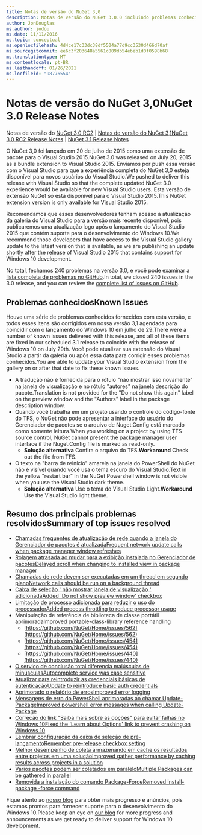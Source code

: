 ```yaml
---
title: Notas de versão do NuGet 3,0
description: Notas de versão do NuGet 3.0.0 incluindo problemas conhecidos, correções de bugs, recursos adicionados e DCRs.
author: JonDouglas
ms.author: jodou
ms.date: 11/11/2016
ms.topic: conceptual
ms.openlocfilehash: 4d4ce17c33dc38df5504a77d9cc3530d466d70af
ms.sourcegitcommit: ee6c3f203648a5561c809db54ebeb1d0f0598b68
ms.translationtype: MT
ms.contentlocale: pt-BR
ms.lasthandoff: 01/26/2021
ms.locfileid: "98776554"
---
```

# <a name="nuget-30-release-notes"></a><span data-ttu-id="f1b54-103">Notas de versão do NuGet 3,0</span><span class="sxs-lookup"><span data-stu-id="f1b54-103">NuGet 3.0 Release Notes</span></span>

<span data-ttu-id="f1b54-104">Notas de versão do [NuGet 3,0 RC2](../release-notes/nuget-3.0-RC2.md)  |  [Notas de versão do NuGet 3,1](../release-notes/nuget-3.1.md)</span><span class="sxs-lookup"><span data-stu-id="f1b54-104">[NuGet 3.0 RC2 Release Notes](../release-notes/nuget-3.0-RC2.md) | [NuGet 3.1 Release Notes](../release-notes/nuget-3.1.md)</span></span>

<span data-ttu-id="f1b54-105">O NuGet 3,0 foi lançado em 20 de julho de 2015 como uma extensão de pacote para o Visual Studio 2015.</span><span class="sxs-lookup"><span data-stu-id="f1b54-105">NuGet 3.0 was released on July 20, 2015 as a bundle extension to Visual Studio 2015.</span></span> <span data-ttu-id="f1b54-106">Enviamos por push essa versão com o Visual Studio para que a experiência completa do NuGet 3,0 esteja disponível para novos usuários do Visual Studio.</span><span class="sxs-lookup"><span data-stu-id="f1b54-106">We pushed to deliver this release with Visual Studio so that the complete updated NuGet 3.0 experience would be available for new Visual Studio users.</span></span> <span data-ttu-id="f1b54-107">Esta versão de extensão NuGet só está disponível para o Visual Studio 2015.</span><span class="sxs-lookup"><span data-stu-id="f1b54-107">This NuGet extension version is only available for Visual Studio 2015.</span></span>

<span data-ttu-id="f1b54-108">Recomendamos que esses desenvolvedores tenham acesso à atualização da galeria do Visual Studio para a versão mais recente disponível, pois publicaremos uma atualização logo após o lançamento do Visual Studio 2015 que contém suporte para o desenvolvimento do Windows 10.</span><span class="sxs-lookup"><span data-stu-id="f1b54-108">We recommend those developers that have access to the Visual Studio gallery update to the latest version that is available, as we are publishing an update shortly after the release of Visual Studio 2015 that contains support for Windows 10 development.</span></span>

<span data-ttu-id="f1b54-109">No total, fechamos 240 problemas na versão 3,0, e você pode examinar a [lista completa de problemas no GitHub](https://github.com/NuGet/Home/issues?q=milestone%3A3.0.0-RTM+is%3Aclosed).</span><span class="sxs-lookup"><span data-stu-id="f1b54-109">In total, we closed 240 issues in the 3.0 release, and you can review the [complete list of issues on GitHub](https://github.com/NuGet/Home/issues?q=milestone%3A3.0.0-RTM+is%3Aclosed).</span></span>

## <a name="known-issues"></a><span data-ttu-id="f1b54-110">Problemas conhecidos</span><span class="sxs-lookup"><span data-stu-id="f1b54-110">Known Issues</span></span>

<span data-ttu-id="f1b54-111">Houve uma série de problemas conhecidos fornecidos com esta versão, e todos esses itens são corrigidos em nossa versão 3,1 agendada para coincidir com o lançamento do Windows 10 em julho de 29.</span><span class="sxs-lookup"><span data-stu-id="f1b54-111">There were a number of known issues delivered with this release, and all of these items are fixed in our scheduled 3.1 release to coincide with the release of Windows 10 on July 29th.</span></span>  <span data-ttu-id="f1b54-112">Você pode atualizar sua extensão do Visual Studio a partir da galeria ou após essa data para corrigir esses problemas conhecidos.</span><span class="sxs-lookup"><span data-stu-id="f1b54-112">You are able to update your Visual Studio extension from the gallery on or after that date to fix these known issues.</span></span>

*  <span data-ttu-id="f1b54-113">A tradução não é fornecida para o rótulo "não mostrar isso novamente" na janela de visualização e no rótulo "autores" na janela descrição do pacote.</span><span class="sxs-lookup"><span data-stu-id="f1b54-113">Translation is not provided for the "Do not show this again" label on the preview window and the "Authors" label in the package description window.</span></span>
*  <span data-ttu-id="f1b54-114">Quando você trabalha em um projeto usando o controle do código-fonte do TFS, o NuGet não pode apresentar a interface do usuário do Gerenciador de pacotes se o arquivo de Nuget.Config está marcado como somente leitura.</span><span class="sxs-lookup"><span data-stu-id="f1b54-114">When you working on a project by using TFS source control, NuGet cannot present the package manager user interface if the Nuget.Config file is marked as read-only.</span></span>
   * <span data-ttu-id="f1b54-115">**Solução alternativa** Confira o arquivo do TFS.</span><span class="sxs-lookup"><span data-stu-id="f1b54-115">**Workaround** Check out the file from TFS.</span></span>
*  <span data-ttu-id="f1b54-116">O texto na "barra de reinício" amarela na janela do PowerShell do NuGet não é visível quando você usa o tema escuro do Visual Studio.</span><span class="sxs-lookup"><span data-stu-id="f1b54-116">Text in the yellow "restart bar" in the NuGet Powershell window is not visible when you use the Visual Studio dark theme.</span></span>
   * <span data-ttu-id="f1b54-117">**Solução alternativa** Use o tema do Visual Studio Light.</span><span class="sxs-lookup"><span data-stu-id="f1b54-117">**Workaround** Use the Visual Studio light theme.</span></span>


## <a name="summary-of-top-issues-resolved"></a><span data-ttu-id="f1b54-118">Resumo dos principais problemas resolvidos</span><span class="sxs-lookup"><span data-stu-id="f1b54-118">Summary of top issues resolved</span></span>

* [<span data-ttu-id="f1b54-119">Chamadas frequentes de atualização de rede quando a janela do Gerenciador de pacotes é atualizada</span><span class="sxs-lookup"><span data-stu-id="f1b54-119">Frequent network update calls when package manager window refreshes</span></span>](https://github.com/NuGet/Home/issues/515)
* [<span data-ttu-id="f1b54-120">Rolagem atrasada ao mudar para a exibição instalada no Gerenciador de pacotes</span><span class="sxs-lookup"><span data-stu-id="f1b54-120">Delayed scroll when changing to installed view in package manager</span></span>](https://github.com/NuGet/Home/issues/519)
* [<span data-ttu-id="f1b54-121">Chamadas de rede devem ser executadas em um thread em segundo plano</span><span class="sxs-lookup"><span data-stu-id="f1b54-121">Network calls should be run on a background thread</span></span>](https://github.com/NuGet/Home/issues/516)
* [<span data-ttu-id="f1b54-122">Caixa de seleção ' não mostrar janela de visualização ' adicionada</span><span class="sxs-lookup"><span data-stu-id="f1b54-122">Added 'Do not show preview window' checkbox</span></span>](https://github.com/NuGet/Home/issues/566)
* [<span data-ttu-id="f1b54-123">Limitação de processo adicionada para reduzir o uso do processador</span><span class="sxs-lookup"><span data-stu-id="f1b54-123">Added process throttling to reduce processor usage</span></span>](https://github.com/NuGet/Home/issues/356)
* <span data-ttu-id="f1b54-124">Manipulação de referência de biblioteca de classe portátil aprimorada</span><span class="sxs-lookup"><span data-stu-id="f1b54-124">Improved portable-class-library reference handling</span></span>
    * [https://github.com/NuGet/Home/issues/562](https://github.com/NuGet/Home/issues/562)
    * [https://github.com/NuGet/Home/issues/454](https://github.com/NuGet/Home/issues/454)
    * [https://github.com/NuGet/Home/issues/440](https://github.com/NuGet/Home/issues/440)
* [<span data-ttu-id="f1b54-125">O serviço de conclusão total diferencia maiúsculas de minúsculas</span><span class="sxs-lookup"><span data-stu-id="f1b54-125">Autocomplete service was case sensitive</span></span>](https://github.com/NuGet/Home/issues/198)
* [<span data-ttu-id="f1b54-126">Atualizar para reintroduzir as credenciais básicas de autenticação</span><span class="sxs-lookup"><span data-stu-id="f1b54-126">Update to reintroduce basic auth credentials</span></span>](https://github.com/NuGet/Home/issues/456)
* [<span data-ttu-id="f1b54-127">Aprimorado o relatório de erros</span><span class="sxs-lookup"><span data-stu-id="f1b54-127">Improved error logging</span></span>](https://github.com/NuGet/Home/issues/407)
* [<span data-ttu-id="f1b54-128">Mensagens de erro do PowerShell aprimoradas ao chamar Update-Package</span><span class="sxs-lookup"><span data-stu-id="f1b54-128">Improved powershell error messages when calling Update-Package</span></span>](https://github.com/NuGet/Home/issues/5)
* [<span data-ttu-id="f1b54-129">Correção do link "Saiba mais sobre as opções" para evitar falhas no Windows 10</span><span class="sxs-lookup"><span data-stu-id="f1b54-129">Fixed the 'Learn about Options' link to prevent crashing on Windows 10</span></span>](https://github.com/NuGet/Home/issues/822)
* [<span data-ttu-id="f1b54-130">Lembrar configuração da caixa de seleção de pré-lançamento</span><span class="sxs-lookup"><span data-stu-id="f1b54-130">Remember pre-release checkbox setting</span></span>](https://github.com/NuGet/Home/issues/732)
* [<span data-ttu-id="f1b54-131">Melhor desempenho de coleta armazenando em cache os resultados entre projetos em uma solução</span><span class="sxs-lookup"><span data-stu-id="f1b54-131">Improved gather performance by caching results across projects in a solution</span></span>](https://github.com/NuGet/Home/issues/721)
* [<span data-ttu-id="f1b54-132">Vários pacotes podem ser coletados em paralelo</span><span class="sxs-lookup"><span data-stu-id="f1b54-132">Multiple Packages can be gathered in parallel</span></span>](https://github.com/NuGet/Home/issues/713)
* [<span data-ttu-id="f1b54-133">Removida a instalação do comando Package-Force</span><span class="sxs-lookup"><span data-stu-id="f1b54-133">Removed install-package -force command</span></span>](https://github.com/NuGet/Home/issues/697)

<span data-ttu-id="f1b54-134">Fique atento ao [nosso blog](http://blog.nuget.org) para obter mais progresso e anúncios, pois estamos prontos para fornecer suporte para o desenvolvimento do Windows 10.</span><span class="sxs-lookup"><span data-stu-id="f1b54-134">Please keep an eye on [our blog](http://blog.nuget.org) for more progress and announcements as we get ready to deliver support for Windows 10 development.</span></span>